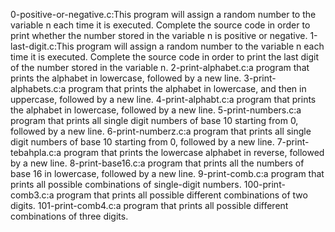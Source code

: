 0-positive-or-negative.c:This program will assign a random number to the variable n each time it is executed. Complete the source code in order to print whether the number stored in the variable n is positive or negative.
1-last-digit.c:This program will assign a random number to the variable n each time it is executed. Complete the source code in order to print the last digit of the number stored in the variable n.
2-print-alphabet.c:a program that prints the alphabet in lowercase, followed by a new line.
3-print-alphabets.c:a program that prints the alphabet in lowercase, and then in uppercase, followed by a new line.
4-print-alphabt.c:a program that prints the alphabet in lowercase, followed by a new line.
5-print-numbers.c:a program that prints all single digit numbers of base 10 starting from 0, followed by a new line.
6-print-numberz.c:a program that prints all single digit numbers of base 10 starting from 0, followed by a new line.
7-print-tebahpla.c:a program that prints the lowercase alphabet in reverse, followed by a new line.
8-print-base16.c:a program that prints all the numbers of base 16 in lowercase, followed by a new line.
9-print-comb.c:a program that prints all possible combinations of single-digit numbers.
100-print-comb3.c:a program that prints all possible different combinations of two digits.
101-print-comb4.c:a program that prints all possible different combinations of three digits.
